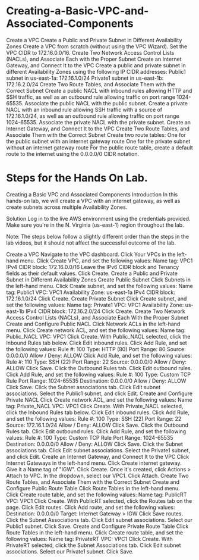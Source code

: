 # Creating-a-Basic-VPC-and-Associated-Components
Create a VPC 
Create a Public and Private Subnet in Different Availability Zones 
Create a VPC from scratch (without using the VPC Wizard).
Set the VPC CIDR to 172.16.0.0/16.
Create Two Network Access Control Lists (NACLs), and Associate Each with the Proper Subnet Create an Internet Gateway, and Connect It to the VPC 
Create a public and private subnet in different Availability Zones using the following IP CIDR addresses:
Public1 subnet in us-east-1a: 172.16.1.0/24
Private1 subnet in us-east-1b: 172.16.2.0/24
Create Two Route Tables, and Associate Them with the Correct Subnet
Create a public NACL with inbound rules allowing HTTP and SSH traffic, as well as an outbound rule allowing traffic on port range 1024-65535.
Associate the public NACL with the public subnet.
Create a private NACL with an inbound rule allowing SSH traffic with a source of 172.16.1.0/24, as well as an outbound rule allowing traffic on port range 1024-65535.
Associate the private NACL with the private subnet.
Create an Internet Gateway, and Connect It to the VPC
Create Two Route Tables, and Associate Them with the Correct Subnet
Create two route tables:
One for the public subnet with an internet gateway route
One for the private subnet without an internet gateway route
For the public route table, create a default route to the internet using the 0.0.0.0/0 CIDR notation.
# Steps for the Hands On Lab.

Creating a Basic VPC and Associated Components
Introduction
In this hands-on lab, we will create a VPC with an internet gateway, as well as create subnets across multiple Availability Zones.

Solution
Log in to the live AWS environment using the credentials provided. Make sure you're in the N. Virginia (us-east-1) region throughout the lab.

Note: The steps below follow a slightly different order than the steps in the lab videos, but it should not affect the successful outcome of the lab.

Create a VPC
Navigate to the VPC dashboard.
Click Your VPCs in the left-hand menu.
Click Create VPC, and set the following values:
Name tag: VPC1
IPv4 CIDR block: 172.16.0.0/16
Leave the IPv6 CIDR block and Tenancy fields as their default values.
Click Create.
Create a Public and Private Subnet in Different Availability Zones
Create Public Subnet
Click Subnets in the left-hand menu.
Click Create subnet, and set the following values:
Name tag: Public1
VPC: VPC1
Availability Zone: us-east-1a
IPv4 CIDR block: 172.16.1.0/24
Click Create.
Create Private Subnet
Click Create subnet, and set the following values:
Name tag: Private1
VPC: VPC1
Availability Zone: us-east-1b
IPv4 CIDR block: 172.16.2.0/24
Click Create.
Create Two Network Access Control Lists (NACLs), and Associate Each With the Proper Subnet
Create and Configure Public NACL
Click Network ACLs in the left-hand menu.
Click Create network ACL, and set the following values:
Name tag: Public_NACL
VPC: VPC1
Click Create.
With Public_NACL selected, click the Inbound Rules tab below.
Click Edit inbound rules.
Click Add Rule, and set the following values:
Rule #: 100
Type: HTTP (80)
Port Range: 80
Source: 0.0.0.0/0
Allow / Deny: ALLOW
Click Add Rule, and set the following values:
Rule #: 110
Type: SSH (22)
Port Range: 22
Source: 0.0.0.0/0
Allow / Deny: ALLOW
Click Save.
Click the Outbound Rules tab.
Click Edit outbound rules.
Click Add Rule, and set the following values:
Rule #: 100
Type: Custom TCP Rule
Port Range: 1024-65535
Destination: 0.0.0.0/0
Allow / Deny: ALLOW
Click Save.
Click the Subnet associations tab.
Click Edit subnet associations.
Select the Public1 subnet, and click Edit.
Create and Configure Private NACL
Click Create network ACL, and set the following values:
Name tag: Private_NACL
VPC: VPC1
Click Create.
With Private_NACL selected, click the Inbound Rules tab below.
Click Edit inbound rules.
Click Add Rule, and set the following values:
Rule #: 100
Type: SSH (22)
Port Range: 22
Source: 172.16.1.0/24
Allow / Deny: ALLOW
Click Save.
Click the Outbound Rules tab.
Click Edit outbound rules.
Click Add Rule, and set the following values:
Rule #: 100
Type: Custom TCP Rule
Port Range: 1024-65535
Destination: 0.0.0.0/0
Allow / Deny: ALLOW
Click Save.
Click the Subnet associations tab.
Click Edit subnet associations.
Select the Private1 subnet, and click Edit.
Create an Internet Gateway, and Connect It to the VPC
Click Internet Gateways in the left-hand menu.
Click Create internet gateway.
Give it a Name tag of "IGW".
Click Create.
Once it's created, click Actions > Attach to VPC.
In the dropdown, select our VPC1.
Click Attach.
Create Two Route Tables, and Associate Them with the Correct Subnet
Create and Configure Public Route Table
Click Route Tables in the left-hand menu.
Click Create route table, and set the following values:
Name tag: PublicRT
VPC: VPC1
Click Create.
With PublicRT selected, click the Routes tab on the page.
Click Edit routes.
Click Add route, and set the following values:
Destination: 0.0.0.0/0
Target: Internet Gateway > IGW
Click Save routes.
Click the Subnet Associations tab.
Click Edit subnet associations.
Select our Public1 subnet.
Click Save.
Create and Configure Private Route Table
Click Route Tables in the left-hand menu.
Click Create route table, and set the following values:
Name tag: PrivateRT
VPC: VPC1
Click Create.
With PrivateRT selected, click the Subnet Associations tab.
Click Edit subnet associations.
Select our Private1 subnet.
Click Save.

